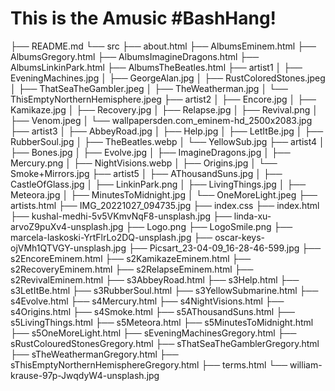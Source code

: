 <h1>This is the Amusic #BashHang!</h1>
├── README.md
└── src
    ├── about.html
    ├── AlbumsEminem.html
    ├── AlbumsGregory.html
    ├── AlbumsImagineDragons.html
    ├── AlbumsLinkinPark.html
    ├── AlbumsTheBeatles.html
    ├── artist1
    │   ├── EveningMachines.jpg
    │   ├── GeorgeAlan.jpg
    │   ├── RustColoredStones.jpeg
    │   ├── ThatSeaTheGambler.jpeg
    │   ├── TheWeatherman.jpg
    │   └── ThisEmptyNorthernHemisphere.jpeg
    ├── artist2
    │   ├── Encore.jpg
    │   ├── Kamikaze.jpg
    │   ├── Recovery.jpg
    │   ├── Relapse.jpg
    │   ├── Revival.png
    │   ├── Venom.jpeg
    │   └── wallpapersden.com_eminem-hd_2500x2083.jpg
    ├── artist3
    │   ├── AbbeyRoad.jpg
    │   ├── Help.jpg
    │   ├── LetItBe.jpg
    │   ├── RubberSoul.jpg
    │   ├── TheBeatles.webp
    │   └── YellowSub.jpg
    ├── artist4
    │   ├── Bones.jpg
    │   ├── Evolve.jpg
    │   ├── ImagineDragons.jpg
    │   ├── Mercury.png
    │   ├── NightVisions.webp
    │   ├── Origins.jpg
    │   └── Smoke+Mirrors.jpg
    ├── artist5
    │   ├── AThousandSuns.jpg
    │   ├── CastleOfGlass.jpg
    │   ├── LinkinPark.png
    │   ├── LivingThings.jpg
    │   ├── Meteora.jpg
    │   ├── MinutesToMidnight.jpg
    │   └── OneMoreLight.jpeg
    ├── artists.html
    ├── IMG_20221027_094735.jpg
    ├── index.css
    ├── index.html
    ├── kushal-medhi-5v5VKmvNqF8-unsplash.jpg
    ├── linda-xu-arvoZ9puXv4-unsplash.jpg
    ├── Logo.png
    ├── LogoSmile.png
    ├── marcela-laskoski-YrtFlrLo2DQ-unsplash.jpg
    ├── oscar-keys-ojVMh1QTVGY-unsplash.jpg
    ├── Picsart_23-04-09_16-28-46-599.jpg
    ├── s2EncoreEminem.html
    ├── s2KamikazeEminem.html
    ├── s2RecoveryEminem.html
    ├── s2RelapseEminem.html
    ├── s2RevivalEminem.html
    ├── s3AbbeyRoad.html
    ├── s3Help.html
    ├── s3LetItBe.html
    ├── s3RubberSoul.html
    ├── s3YellowSubmarine.html
    ├── s4Evolve.html
    ├── s4Mercury.html
    ├── s4NightVisions.html
    ├── s4Origins.html
    ├── s4Smoke.html
    ├── s5AThousandSuns.html
    ├── s5LivingThings.html
    ├── s5Meteora.html
    ├── s5MinutesToMidnight.html
    ├── s5OneMoreLight.html
    ├── sEveningMachinesGregory.html
    ├── sRustColouredStonesGregory.html
    ├── sThatSeaTheGamblerGregory.html
    ├── sTheWeathermanGregory.html
    ├── sThisEmptyNorthernHemisphereGregory.html
    ├── terms.html
    └── william-krause-97p-JwqdyW4-unsplash.jpg